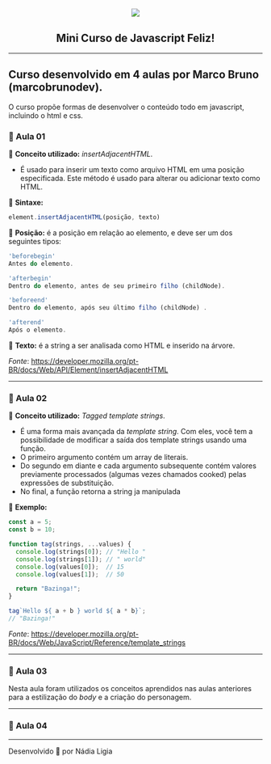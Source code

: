 <h1 align="center">
    <img src="https://ik.imagekit.io/l7cwocexhc/js_PXjeSd3cGP.jpeg">
</h1>

<h2 align="center">
    Mini Curso de Javascript Feliz!
</h2>

---

## Curso desenvolvido em 4 aulas por Marco Bruno (marcobrunodev).

O curso propõe formas de desenvolver o conteúdo todo em javascript, incluindo o html e css.

### :pushpin: Aula 01

:paperclip: **Conceito utilizado:** *insertAdjacentHTML*.

- É usado para inserir um texto como arquivo HTML em uma posição especificada. Este método é usado para alterar ou adicionar texto como HTML.

:paperclip: **Sintaxe:** 
```js
element.insertAdjacentHTML(posição, texto)
```

:paperclip: **Posição:** é a posição em relação ao elemento, e deve ser um dos seguintes tipos:

```js
'beforebegin'
Antes do elemento.

'afterbegin'
Dentro do elemento, antes de seu primeiro filho (childNode).

'beforeend'
Dentro do elemento, após seu último filho (childNode) .

'afterend'
Após o elemento.
```
:paperclip: **Texto:** é a string a ser analisada como HTML e inserido na árvore.

*Fonte*: https://developer.mozilla.org/pt-BR/docs/Web/API/Element/insertAdjacentHTML

---

### :pushpin: Aula 02

:paperclip: **Conceito utilizado:** *Tagged template strings*.

- É uma forma mais avançada da *template string*. Com eles, você tem a possibilidade de modificar a saída dos template strings usando uma função. 
- O primeiro argumento contém um array de literais. 
- Do segundo em diante e cada argumento subsequente contém valores previamente processados (algumas vezes chamados cooked) pelas expressões de substituição. 
- No final, a função retorna a string ja manipulada

:paperclip: **Exemplo:** 

```js
const a = 5;
const b = 10;

function tag(strings, ...values) {
  console.log(strings[0]); // "Hello "
  console.log(strings[1]); // " world"
  console.log(values[0]);  // 15
  console.log(values[1]);  // 50

  return "Bazinga!";
}

tag`Hello ${ a + b } world ${ a * b}`;
// "Bazinga!"
```

*Fonte*: https://developer.mozilla.org/pt-BR/docs/Web/JavaScript/Reference/template_strings

---
### :pushpin: Aula 03

Nesta aula foram utilizados os conceitos aprendidos nas aulas anteriores para a estilização do *body* e a criação do personagem.

---
### :pushpin: Aula 04




--- 
Desenvolvido 💖 por Nádia Ligia